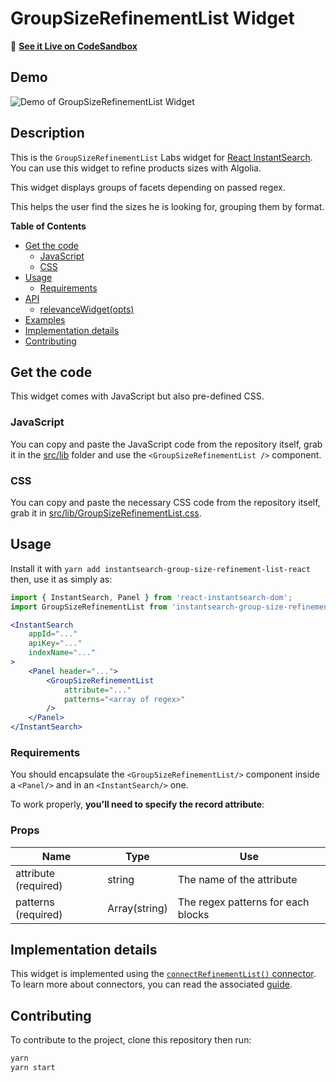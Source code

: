 # GroupSizeRefinementList Widget

🎥  **[See it Live on CodeSandbox](https://codesandbox.io/s/94xn0rx90p)**

## Demo

![Demo of GroupSizeRefinementList Widget](https://cl.ly/31605ff28d57/Screen%20Recording%202019-04-11%20at%2003.47%20PM.gif)

## Description

This is the `GroupSizeRefinementList` Labs widget for [React InstantSearch](https://community.algolia.com/react-instantsearch/). You can use this widget to refine products sizes with Algolia.

This widget displays groups of facets depending on passed regex.

This helps the user find the sizes he is looking for, grouping them by format.  

**Table of Contents**

* [Get the code](#get-the-code)
  * [JavaScript](#javascript)
  * [CSS](#css)
* [Usage](#usage)
  * [Requirements](#requirements)
* [API](#api)
  * [relevanceWidget(opts)](#relevancewidgetopts)
* [Examples](#examples)
* [Implementation details](#implementation-details)
* [Contributing](#contributing)

## Get the code

This widget comes with JavaScript but also pre-defined CSS.

### JavaScript

You can copy and paste the JavaScript code from the repository itself, grab it in the [src/lib](src/lib) folder and use the `<GroupSizeRefinementList />` component.

### CSS

You can copy and paste the necessary CSS code from the repository itself, grab it in [src/lib/GroupSizeRefinementList.css](src/lib/GroupSizeRefinementList.css).

## Usage

Install it with `yarn add instantsearch-group-size-refinement-list-react` then, use it as simply as:

```jsx
import { InstantSearch, Panel } from 'react-instantsearch-dom';
import GroupSizeRefinementList from 'instantsearch-group-size-refinement-list-react';

<InstantSearch
    appId="..."
    apiKey="..."
    indexName="..."
>
    <Panel header="...">
        <GroupSizeRefinementList
            attribute="..."
            patterns="<array of regex>"
        />
    </Panel>
</InstantSearch>
```

### Requirements

You should encapsulate the `<GroupSizeRefinementList/>` component inside a `<Panel/>` and in an `<InstantSearch/>` one.

To work properly, **you'll need to specify the record attribute**:

### Props

| Name                              | Type           | Use                                                 |
| --------------------------------- | -------------- | --------------------------------------------------- |
| attribute (required)              | string         | The name of the attribute                           |
| patterns (required)               | Array(string)  | The regex patterns for each blocks                  |

## Implementation details

This widget is implemented using the [`connectRefinementList()` connector](https://www.algolia.com/doc/api-reference/widgets/refinement-list/react/). To learn more about connectors, you can read the associated [guide](https://community.algolia.com/react-instantsearch/guide/Connectors.html).

## Contributing

To contribute to the project, clone this repository then run:

```sh
yarn
yarn start
```
